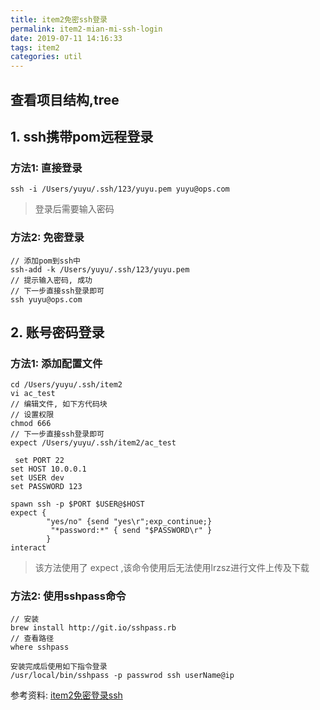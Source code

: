 ```yaml
---
title: item2免密ssh登录
permalink: item2-mian-mi-ssh-login
date: 2019-07-11 14:16:33
tags: item2
categories: util
---
```

## 查看项目结构,tree

## 1. ssh携带pom远程登录
### 方法1: 直接登录
```
ssh -i /Users/yuyu/.ssh/123/yuyu.pem yuyu@ops.com
```
<!--more-->
> 登录后需要输入密码

### 方法2: 免密登录
```
// 添加pom到ssh中
ssh-add -k /Users/yuyu/.ssh/123/yuyu.pem
// 提示输入密码, 成功
// 下一步直接ssh登录即可
ssh yuyu@ops.com
```


## 2. 账号密码登录
### 方法1: 添加配置文件
```
cd /Users/yuyu/.ssh/item2
vi ac_test
// 编辑文件, 如下方代码块
// 设置权限
chmod 666
// 下一步直接ssh登录即可
expect /Users/yuyu/.ssh/item2/ac_test
```
```
 set PORT 22
set HOST 10.0.0.1
set USER dev
set PASSWORD 123

spawn ssh -p $PORT $USER@$HOST
expect {
        "yes/no" {send "yes\r";exp_continue;}
         "*password:*" { send "$PASSWORD\r" }
        }
interact
```


> 该方法使用了 expect ,该命令使用后无法使用lrzsz进行文件上传及下载
### 方法2: 使用sshpass命令
```
// 安装
brew install http://git.io/sshpass.rb
// 查看路径
where sshpass

安装完成后使用如下指令登录
/usr/local/bin/sshpass -p passwrod ssh userName@ip
```

参考资料:
[item2免密登录ssh][1]


  [1]: http://www.60sky.com/index.php/archives/61/